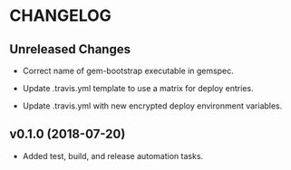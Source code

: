 # CHANGELOG

Unreleased Changes
------------------

* Correct name of gem-bootstrap executable in gemspec.

* Update .travis.yml template to use a matrix for deploy entries.

* Update .travis.yml with new encrypted deploy environment variables.

v0.1.0 (2018-07-20)
--------------------

* Added test, build, and release automation tasks.
